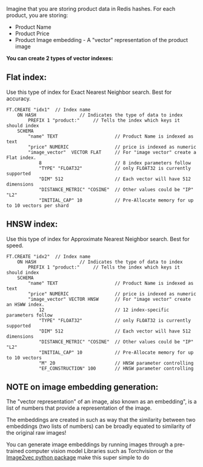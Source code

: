 Imagine that you are storing product data in Redis hashes. 
For each product, you are storing:
* Product Name
* Product Price
* Product Image embedding - A "vector" representation of the product image


**You can create 2 types of vector indexes:**

## Flat index: 
Use this type of index for Exact Nearest Neighbor search. Best for accuracy.
```redis Create Flat vector index
FT.CREATE "idx1"  // Index name
    ON HASH                // Indicates the type of data to index
        PREFIX 1 "product:"     // Tells the index which keys it should index
    SCHEMA
        "name" TEXT                     // Product Name is indexed as text
        "price" NUMERIC                 // price is indexed as numeric
        "image_vector"  VECTOR FLAT     // For "image vector" create a Flat index. 
            8                           // 8 index parameters follow
            "TYPE" "FLOAT32"            // only FLOAT32 is currently supported
            "DIM" 512                   // Each vector will have 512 dimensions
            "DISTANCE_METRIC" "COSINE"  // Other values could be "IP" "L2"
            "INITIAL_CAP" 10            // Pre-Allocate memory for up to 10 vectors per shard
```
## HNSW index: 
Use this type of index for Approximate Nearest Neighbor search. Best for speed.
```redis Create HNSW vector index
FT.CREATE "idx2"  // Index name
    ON HASH                // Indicates the type of data to index
        PREFIX 1 "product:"     // Tells the index which keys it should index
    SCHEMA
        "name" TEXT                     // Product Name is indexed as text
        "price" NUMERIC                 // price is indexed as numeric
        "image_vector" VECTOR HNSW      // For "image vector" create an HSWW index. 
            12                          // 12 index-specific parameters follow
            "TYPE" "FLOAT32"            // only FLOAT32 is currently supported
            "DIM" 512                   // Each vector will have 512 dimensions
            "DISTANCE_METRIC" "COSINE"  // Other values could be "IP" "L2"
            "INITIAL_CAP" 10            // Pre-Allocate memory for up to 10 vectors
            "M" 20                      // HNSW parameter controlling
            "EF_CONSTRUCTION" 100       // HNSW parameter controlling 
 ```

## NOTE on image embedding generation:
The "vector representation" of an image, also known as an embedding", is a list of numbers that provide a representation of the image.

The embeddings are created in such as way that the similarity between two embeddings (two lists of numbers) can be broadly equated to similarity of the original raw images!

You can generate image embeddings by running images through a pre-trained computer vision model
Libraries such as Torchvision or the [Image2vec python package](https://github.com/christiansafka/img2vec) make this super simple to do
